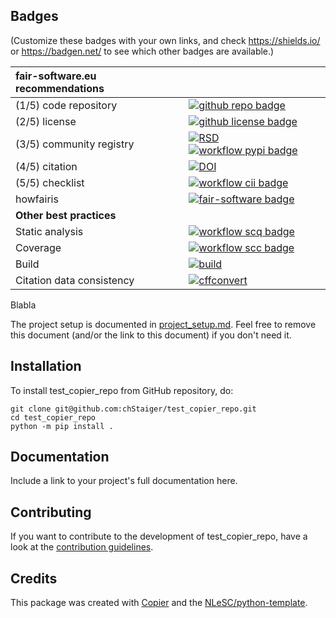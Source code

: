 ## Badges

(Customize these badges with your own links, and check https://shields.io/ or https://badgen.net/ to see which other badges are available.)

| fair-software.eu recommendations | |
| :-- | :--  |
| (1/5) code repository              | [![github repo badge](https://img.shields.io/badge/github-repo-000.svg?logo=github&labelColor=gray&color=blue)](https://github.com/chStaiger/test_copier_repo) |
| (2/5) license                      | [![github license badge](https://img.shields.io/github/license/chStaiger/test_copier_repo)](https://github.com/chStaiger/test_copier_repo) |
| (3/5) community registry           | [![RSD](https://img.shields.io/badge/rsd-test_copier_repo-00a3e3.svg)](https://www.research-software.nl/software/test_copier_repo) [![workflow pypi badge](https://img.shields.io/pypi/v/test_copier_repo.svg?colorB=blue)](https://pypi.python.org/project/test_copier_repo/) |
| (4/5) citation                     | [![DOI](https://zenodo.org/badge/DOI/<replace-with-created-DOI>.svg)](https://doi.org/<replace-with-created-DOI>)|
| (5/5) checklist                    | [![workflow cii badge](https://bestpractices.coreinfrastructure.org/projects/<replace-with-created-project-identifier>/badge)](https://bestpractices.coreinfrastructure.org/projects/<replace-with-created-project-identifier>) |
| howfairis                          | [![fair-software badge](https://img.shields.io/badge/fair--software.eu-%E2%97%8F%20%20%E2%97%8F%20%20%E2%97%8F%20%20%E2%97%8F%20%20%E2%97%8B-yellow)](https://fair-software.eu) |
| **Other best practices**           | &nbsp; |
| Static analysis                    | [![workflow scq badge](https://sonarcloud.io/api/project_badges/measure?project=chStaiger_test_copier_repo&metric=alert_status)](https://sonarcloud.io/dashboard?id=chStaiger_test_copier_repo) |
| Coverage                           | [![workflow scc badge](https://sonarcloud.io/api/project_badges/measure?project=chStaiger_test_copier_repo&metric=coverage)](https://sonarcloud.io/dashboard?id=chStaiger_test_copier_repo) || Documentation                      | [![Documentation Status](https://readthedocs.org/projects/test_copier_repo/badge/?version=latest)](https://test_copier_repo.readthedocs.io/en/latest/?badge=latest) || **GitHub Actions**                 | &nbsp; |
| Build                              | [![build](https://github.com/chStaiger/test_copier_repo/actions/workflows/build.yml/badge.svg)](https://github.com/chStaiger/test_copier_repo/actions/workflows/build.yml) |
| Citation data consistency          | [![cffconvert](https://github.com/chStaiger/test_copier_repo/actions/workflows/cffconvert.yml/badge.svg)](https://github.com/chStaiger/test_copier_repo/actions/workflows/cffconvert.yml) || SonarCloud                         | [![sonarcloud](https://github.com/chStaiger/test_copier_repo/actions/workflows/sonarcloud.yml/badge.svg)](https://github.com/chStaiger/test_copier_repo/actions/workflows/sonarcloud.yml) |## How to use test_copier_repo

Blabla

The project setup is documented in [project_setup.md](project_setup.md). Feel free to remove this document (and/or the link to this document) if you don't need it.

## Installation

To install test_copier_repo from GitHub repository, do:

```console
git clone git@github.com:chStaiger/test_copier_repo.git
cd test_copier_repo
python -m pip install .
```

## Documentation

Include a link to your project's full documentation here.

## Contributing

If you want to contribute to the development of test_copier_repo,
have a look at the [contribution guidelines](CONTRIBUTING.md).

## Credits

This package was created with [Copier](https://github.com/copier-org/copier) and the [NLeSC/python-template](https://github.com/NLeSC/python-template).
